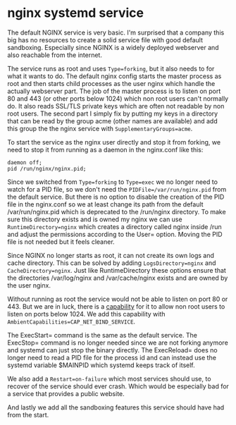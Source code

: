 # nginx systemd service

The default NGINX service is very basic. I'm surprised that a company this big has no resources to create a solid service file with good default sandboxing. Especially since NGINX is a widely deployed webserver and also reachable from the internet.

The service runs as root and uses `Type=forking`, but it also needs to for what it wants to do. The default nginx config starts the master process as root and then starts child processes as the user nginx which handle the actually webserver part. The job of the master process is to listen on port 80 and 443 (or other ports below 1024) which non root users can't normally do. It also reads SSL/TLS private keys which are often not readable by non root users. The second part I simply fix by putting my keys in a directory that can be read by the group acme (other names are available) and add this group the the nginx service with `SupplementaryGroups=acme`.

To start the service as the nginx user directly and stop it from forking, we need to stop it from running as a daemon in the nginx.conf like this:

```
daemon off;
pid /run/nginx/nginx.pid;
```

Since we switched from `Type=forking` to `Type=exec` we no longer need to watch for a PID file, so we don't need the `PIDFile=/var/run/nginx.pid` from the default service. But there is no option to disable the creation of the PID file in the nginx.conf so we at least change its path from the default /var/run/nginx.pid which is deprecated to the /run/nginx directory. To make sure this directory exists and is owned my nginx we can use `RuntimeDirectory=nginx` which creates a directory called nginx inside /run and adjust the permissions according to the User= option. Moving the PID file is not needed but it feels cleaner.

Since NGINX no longer starts as root, it can not create its own logs and cache directory. This can be solved by adding `LogsDirectory=nginx` and `CacheDirectory=nginx`. Just like RuntimeDirectory these options ensure that the directories /var/log/nginx and /var/cache/nginx exists and are owned by the user nginx.

Without running as root the service would not be able to listen on port 80 or 443. But we are in luck, there is a [capability](https://man7.org/linux/man-pages/man7/capabilities.7.html) for it to allow non root users to listen on ports below 1024. We add this capability with `AmbientCapabilities=CAP_NET_BIND_SERVICE`.

The ExecStart= command is the same as the default service. The ExecStop= command is no longer needed since we are not forking anymore and systemd can just stop the binary directly. The ExecReload= does no longer need to read a PID file for the process id and can instead use the systemd variable $MAINPID which systemd keeps track of itself.

We also add a `Restart=on-failure` which most services should use, to recover of the service should ever crash. Which would be especially bad for a service that provides a public website.

And lastly we add all the sandboxing features this service should have had from the start.
